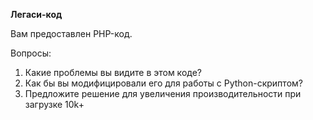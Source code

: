 **Легаси-код** 

Вам предоставлен PHP-код. 

Вопросы: 
1. Какие проблемы вы видите в этом коде?  
2. Как бы вы модифицировали его для работы с Python-скриптом?  
3. Предложите решение для увеличения производительности при загрузке 10k+ 
